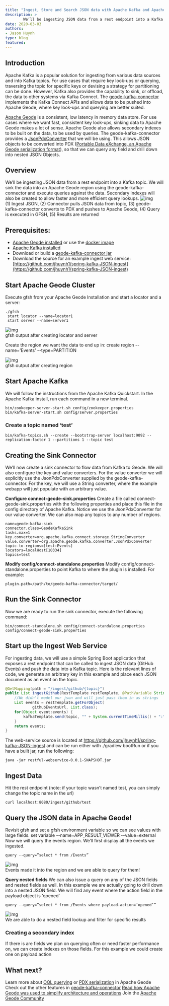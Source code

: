 ```yaml
---
title: "Ingest, Store and Search JSON data with Apache Kafka and Apache Geode"
description: >
        We’ll be ingesting JSON data from a rest endpoint into a Kafka topic. We will sink the data into an Apache Geode region using the geode-kafka-connector and execute queries against the data.
date: 2020-03-03
authors: 
- Jason Huynh
type: blog
featured: 
---
```


## Introduction
Apache Kafka is a popular solution for ingesting from various data sources and into Kafka topics. For use cases that require key look-ups or querying, traversing the topic for specific keys or devising a strategy for partitioning can be done. However, Kafka also provides the capability to sink, or offload, the data to other systems via Kafka Connect. The [geode-kafka-connector](https://github.com/apache/geode-kafka-connector) implements the Kafka Connect APIs and allows data to be pushed into Apache Geode, where key look-ups and querying are better suited.

[Apache Geode](https://geode.apache.org/) is a consistent, low latency in memory data store. For use cases where we want fast, consistent key look-ups, sinking data to Apache Geode makes a lot of sense. Apache Geode also allows secondary indexes to be built on the data, to be used by queries. The geode-kafka-connector provides a [JsonPdxConverter](https://github.com/apache/geode-kafka-connector/blob/d6651f1ed78c09a533f478ded239a52cd2ffaca3/src/main/java/org/apache/geode/kafka/converter/JsonPdxConverter.java#L27) that we will be using. This allows JSON objects to be converted into PDX ([Portable Data eXchange, an Apache Geode serialization format](https://geode.apache.org/docs/guide/111/developing/data_serialization/gemfire_pdx_serialization.html)), so that we can query any field and drill down into nested JSON Objects.


## Overview
We’ll be ingesting JSON data from a rest endpoint into a Kafka topic. We will sink the data into an Apache Geode region using the geode-kafka-connector and execute queries against the data. Secondary indexes will also be created to allow faster and more efficient query lookups.
![img](images/blog/diagrams/geode-kafka.png)
</br>
(1) Ingest JSON, (2) Connector pulls JSON data from topic, (3) geode-kafka-connector converts to PDX and pushes to Apache Geode, (4) Query is executed in GFSH, (5) Results are returned


## Prerequisites:
* [Apache Geode installed](https://geode.apache.org/releases/) or use the [docker image](https://hub.docker.com/r/apachegeode/geode/)
* [Apache Kafka installed](https://kafka.apache.org/downloads)
* Download or build a [geode-kafka-connector jar](https://github.com/apache/geode-kafka-connector)
* Download the source for an example ingest web service: [https://github.com/jhuynh1/spring-kafka-JSON-ingest](https://github.com/jhuynh1/spring-kafka-JSON-ingest)


## Start Apache Geode Cluster
Execute gfsh from your Apache Geode Installation and start a locator and a server:
```
./gfsh 
 start locator --name=locator1
 start server --name=server1
```

![img](/images/blog/screenshots/geode-kafka-gfsh.png)
</br>gfsh output after creating locator and server


Create the region we want the data to end up in:
create region --name=’Events’ --type=PARTITION

![img](/images/blog/screenshots/geode-kafka-gfsh-createregion.png)
</br>gfsh output after creating region

## Start Apache Kafka
We will follow the instructions from the Apache Kafka Quickstart. In the Apache Kafka install, run each command in a new terminal.

```
bin/zookeeper-server-start.sh config/zookeeper.properties
bin/kafka-server-start.sh config/server.properties
```

### Create a topic named ‘test’

```
bin/kafka-topics.sh --create --bootstrap-server localhost:9092 --replication-factor 1 --partitions 1 --topic test
```

## Creating the Sink Connector
We’ll now create a sink connector to flow data from Kafka to Geode. We will also configure the key and value converters. For the value converter we will explicitly use the JsonPdxConverter supplied by the geode-kafka-connector. For the key, we will use a String converter, where the example webapp will just populate with an arbitrary value.

**Configure connect-geode-sink.properties**
Create a file called connect-geode-sink.properties with the following properties and place this file in the config directory of Apache Kafka. Notice we use the JsonPdxConverter for our value converter. We can also map any topics to any number of regions.

```
name=geode-kafka-sink
connector.class=GeodeKafkaSink
tasks.max=1
key.converter=org.apache.kafka.connect.storage.StringConverter
value.converter=org.apache.geode.kafka.converter.JsonPdxConverter
topic-to-regions=[test:Events]
locators=localHost[10334]
topics=test
```

**Modify config/connect-standalone.properties**
Modify config/connect-standalone.properties to point Kafka to where the plugin is installed. For example:

```
plugin.path=/path/to/geode-kafka-connector/target/
```

## Run the Sink Connector
Now we are ready to run the sink connector, execute the following command:

```
bin/connect-standalone.sh config/connect-standalone.properties config/connect-geode-sink.properties
```

## Start up the Ingest Web Service
For ingesting data, we will use a simple Spring Boot application that exposes a rest endpoint that can be called to ingest JSON data (GitHub Events) and push the data into a Kafka topic.
Here is the relevant lines of code, we generate an arbitrary key in this example and place each JSON document as an event on the topic.

```java
@GetMapping(path = "/ingest/github/{topic}")
public List ingestGithub(RestTemplate restTemplate, @PathVariable String topic) {
    //We didn't model our json and will just pass them in as strings
    List events = restTemplate.getForObject(
            githubEventsUrl, List.class);
    for(Object event:events) {
        kafkaTemplate.send(topic, "" + System.currentTimeMillis() + ":" + event.hashCode(), event);
    }
    return events;
}
```
The web-service source is located at https://github.com/jhuynh1/spring-kafka-JSON-ingest and can be run either with ./gradlew bootRun or if you have a built jar, run the following:

```
java -jar restful-webservice-0.0.1-SNAPSHOT.jar
```

## Ingest Data
Hit the rest endpoint (note: if your topic wasn’t named test, you can simply change the topic name in the url)

```
curl localhost:8080/ingest/github/test
```

## Query the JSON data in Apache Geode!
Revisit gfsh and set a gfsh environment variable so we can see values with large fields.
set variable --name=APP_RESULT_VIEWER --value=external
Now we will query the events region. We’ll first display all the events we ingested.

```
query --query=”select * from /Events”
```

![img](images/blog/screenshots/geode-kafka-region-events.png)
</br>Events made it into the region and we are able to query for them!

**Query nested fields**
We can also issue a query on any of the JSON fields and nested fields as well. In this example we are actually going to drill down into a nested JSON field. We will find any event where the action field in the payload object is ‘opened’

```
query --query=”select * from /Events where payload.action=’opened’”
```

![img](images/blog/screenshots/geode-kafka-field-lookup.png)
<br>
We are able to do a nested field lookup and filter for specific results

### Creating a secondary index
If there is are fields we plan on querying often or need faster performance on, we can create indexes on those fields. For this example we could create one on payload.action

## What next?
Learn more about [OQL querying](https://geode.apache.org/docs/guide/111/developing/querying_basics/query_basics.html) or [PDX serialization](https://geode.apache.org/docs/guide/15/developing/data_serialization/gemfire_pdx_serialization.html) in Apache Geode
Check out the other features in [geode-kafka-connector](https://github.com/apache/geode-kafka-connector)
[Read how Apache Geode was used to simplify architecture and operations](https://www.pymma.com/index.php/blogs/data-analytic-apache-geode-a-successful-alternative-to-kafka-spark-and-storm)
Join the [Apache Geode Community](https://geode.apache.org/community/)

</br>